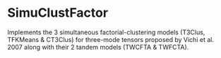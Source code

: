 # SimuClustFactor
Implements the 3 simultaneous factorial-clustering models (T3Clus, TFKMeans &amp; CT3Clus) for three-mode tensors proposed by Vichi et al. 2007 along with their 2 tandem models (TWCFTA &amp; TWFCTA). 
